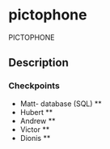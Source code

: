 # pictophone

PICTOPHONE

## Description

### Checkpoints
* Matt- database (SQL)
**
* Hubert
**
* Andrew
**
* Victor
**
* Dionis
**

